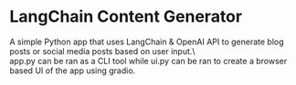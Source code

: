 # LangChain Content Generator

A simple Python app that uses LangChain & OpenAI API to generate blog posts or social media posts based on user input.\\\
app.py can be ran as a CLI tool while ui.py can be ran to create a browser based UI of the app using gradio.